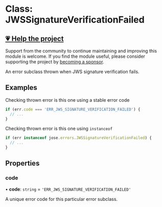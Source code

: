 # Class: JWSSignatureVerificationFailed

## [💗 Help the project](https://github.com/sponsors/panva)

Support from the community to continue maintaining and improving this module is welcome. If you find the module useful, please consider supporting the project by [becoming a sponsor](https://github.com/sponsors/panva).

An error subclass thrown when JWS signature verification fails.

## Examples

Checking thrown error is this one using a stable error code

```js
if (err.code === 'ERR_JWS_SIGNATURE_VERIFICATION_FAILED') {
  // ...
}
```

Checking thrown error is this one using `instanceof`

```js
if (err instanceof jose.errors.JWSSignatureVerificationFailed) {
  // ...
}
```

## Properties

### code

• **code**: `string` = `'ERR_JWS_SIGNATURE_VERIFICATION_FAILED'`

A unique error code for this particular error subclass.
